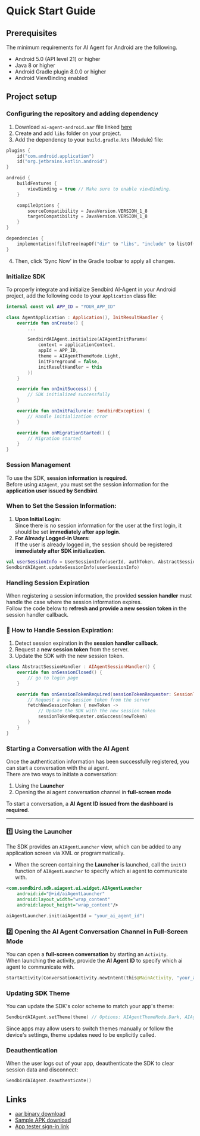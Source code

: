 # Quick Start Guide

## Prerequisites

The minimum requirements for AI Agent for Android are the following.

- Android 5.0 (API level 21) or higher
- Java 8 or higher
- Android Gradle plugin 8.0.0 or higher
- Android ViewBinding enabled

## Project setup

### Configuring the repository and adding dependency
1. Download `ai-agent-android.aar` file linked [here]()
2. Create and add `libs` folder on your project.
3. Add the dependency to your `build.gradle.kts` (Module) file:
```kotlin
plugins {
    id("com.android.application")
    id("org.jetbrains.kotlin.android")
}

android {
    buildFeatures {
        viewBinding = true // Make sure to enable viewBinding.
    }

    compileOptions {
        sourceCompatibility = JavaVersion.VERSION_1_8
        targetCompatibility = JavaVersion.VERSION_1_8
    }
}

dependencies {
    implementation(fileTree(mapOf("dir" to "libs", "include" to listOf("*.aar"))))
}
```
4. Then, click 'Sync Now' in the Gradle toolbar to apply all changes.

### Initialize SDK
To properly integrate and initialize Sendbird AI-Agent in your Android project, add the following code to your `Application` class file:
```kotlin
internal const val APP_ID = "YOUR_APP_ID"

class AgentApplication : Application(), InitResultHandler {
    override fun onCreate() {
        ...

        SendbirdAIAgent.initialize(AIAgentInitParams(
            context = applicationContext,
            appId = APP_ID,
            theme = AIAgentThemeMode.Light,
            initForeground = false,
            initResultHandler = this
        ))
    }

    override fun onInitSuccess() {
        // SDK initialized successfully
    }

    override fun onInitFailure(e: SendbirdException) {
        // Handle initialization error
    }

    override fun onMigrationStarted() {
        // Migration started
    }
}
```

### Session Management
To use the SDK, **session information is required**.  
Before using `AIAgent`, you must set the session information for the **application user issued by Sendbird**.
### When to Set the Session Information:

1. **Upon Initial Login:**  
Since there is no session information for the user at the first login, it should be set **immediately after app login**.
2. **For Already Logged-in Users:**  
If the user is already logged in, the session should be registered **immediately after SDK initialization**.
```kotlin
val userSessionInfo = UserSessionInfo(userId, authToken, AbstractSessionHandler())
SendbirdAIAgent.updateSessionInfo(userSessionInfo)
```

### Handling Session Expiration

When registering a session information, the provided **session handler** must handle the case where the session information expires.  
Follow the code below to **refresh and provide a new session token** in the session handler callback.

### 🔹 How to Handle Session Expiration:
1. Detect session expiration in the **session handler callback**.
2. Request a **new session token** from the server.
3. Update the SDK with the new session token.
```kotlin
class AbstractSessionHandler : AIAgentSessionHandler() {
    override fun onSessionClosed() {
        // go to login page
    }

    override fun onSessionTokenRequired(sessionTokenRequester: SessionTokenRequester) {
        // Request a new session token from the server
        fetchNewSessionToken { newToken ->
            // Update the SDK with the new session token
            sessionTokenRequester.onSuccess(newToken)
        }
    }
}
```

### Starting a Conversation with the AI Agent

Once the authentication information has been successfully registered, you can start a conversation with the ai agent.  
There are two ways to initiate a conversation:
1. Using the **Launcher**
2. Opening the ai agent conversation channel in **full-screen mode**

To start a conversation, a **AI Agent ID issued from the dashboard is required**.

---

### 1️⃣ **Using the Launcher**
The SDK provides an `AIAgentLauncher` view, which can be added to any application screen via XML or programmatically.
- When the screen containing the **Launcher** is launched, call the `init()` function of `AIAgentLauncher` to specify which ai agent to communicate with.
```xml
<com.sendbird.sdk.aiagent.ui.widget.AIAgentLauncher
    android:id="@+id/aiAgentLauncher"
    android:layout_width="wrap_content"
    android:layout_height="wrap_content"/>
```
```kotlin
aiAgentLauncher.init(aiAgentId = "your_ai_agent_id")
```

### 2️⃣ Opening the AI Agent Conversation Channel in Full-Screen Mode

You can open a **full-screen conversation** by starting an `Activity`.  
When launching the activity, provide the **AI Agent ID** to specify which ai agent to communicate with.
```kotlin
startActivity(ConversationActivity.newIntent(this@MainActivity, "your_ai_agent_id"))
```

### Updating SDK Theme

You can update the SDK's color scheme to match your app's theme:
```kotlin
SendbirdAIAgent.setTheme(theme) // Options: AIAgentThemeMode.Dark, AIAgentThemeMode.Light
```

Since apps may allow users to switch themes manually or follow the device's settings, theme updates need to be explicitly called.

### Deauthentication

When the user logs out of your app, deauthenticate the SDK to clear session data and disconnect:

```kotlin
SendbirdAIAgent.deauthenticate()
```


## Links
- [aar binary download](https://github.com/sendbird/ai-agent-android/tree/feature/ai-agent-initial/output)
- [Sample APK download](https://github.com/sendbird/ai-agent-android/tree/feature/ai-agent-initial/output)
- [App tester sign-in link](https://appdistribution.firebase.dev/i/cc0fe59dbf6f00f8)
